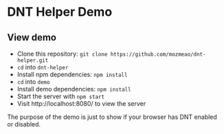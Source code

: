 # DNT Helper Demo

## View demo

- Clone this repository: `git clone https://github.com/mozmeao/dnt-helper.git`
- `cd` into `dnt-helper`
- Install npm dependencies: `npm install`
- `cd` into `demo`
- Install demo dependencies: `npm install`
- Start the server with `npm start`
- Visit http://localhost:8080/ to view the server

The purpose of the demo is just to show if your browser has DNT enabled or disabled.
